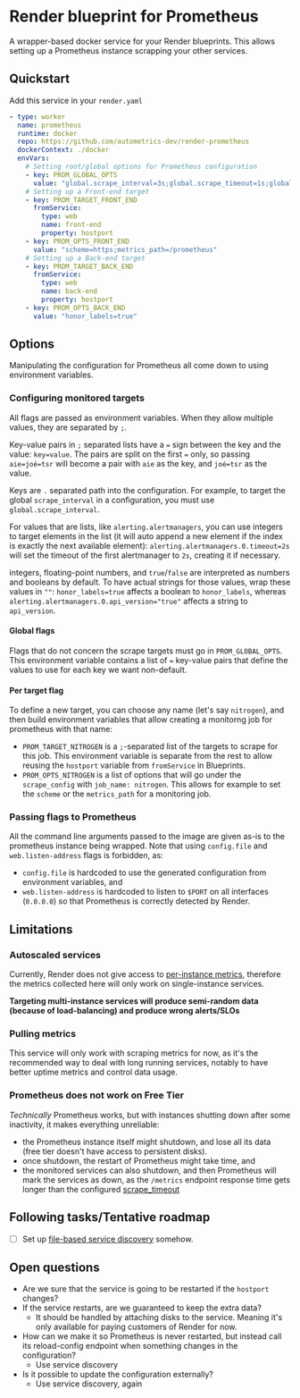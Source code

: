 # Render blueprint for Prometheus

A wrapper-based docker service for your Render blueprints. This allows setting
up a Prometheus instance scrapping your other services.

## Quickstart

Add this service in your `render.yaml`

```yaml
- type: worker
  name: prometheus
  runtime: docker
  repo: https://github.com/autometrics-dev/render-prometheus
  dockerContext: ./docker
  envVars:
    # Setting root/global options for Prometheus configuration
    - key: PROM_GLOBAL_OPTS
      value: "global.scrape_interval=3s;global.scrape_timeout=1s;global.external_labels.monitor=Render;rule_files.1=/mount/rules/*.yml"
    # Setting up a Front-end target
    - key: PROM_TARGET_FRONT_END
      fromService:
        type: web
        name: front-end
        property: hostport
    - key: PROM_OPTS_FRONT_END
      value: "scheme=https;metrics_path=/prometheus"
    # Setting up a Back-end target
    - key: PROM_TARGET_BACK_END
      fromService:
        type: web
        name: back-end
        property: hostport
    - key: PROM_OPTS_BACK_END
      value: "honor_labels=true"
```

## Options

Manipulating the configuration for Prometheus all come down to using
environment variables.

### Configuring monitored targets

All flags are passed as environment variables. When they allow multiple values,
they are separated by `;`.

Key-value pairs in `;` separated lists have a `=` sign between the key and the
value: `key=value`. The pairs are split on the first `=` only, so passing
`aie=joé=tsr` will become a pair with `aie` as the key, and `joé=tsr` as the
value.

Keys are `.` separated path into the configuration. For example, to target the
global `scrape_interval` in a configuration, you must use `global.scrape_interval`.

For values that are lists, like `alerting.alertmanagers`, you can use integers to
target elements in the list (it will auto append a new element if the index is
exactly the next available element): `alerting.alertmanagers.0.timeout=2s` will set
the timeout of the first alertmanager to `2s`, creating it if necessary.

integers, floating-point numbers, and `true`/`false` are interpreted as numbers and
booleans by default. To have actual strings for those values, wrap these values in `""`:
`honor_labels=true` affects a boolean to `honor_labels`, whereas
`alerting.alertmanagers.0.api_version="true"` affects a string to `api_version`.


#### Global flags

Flags that do not concern the scrape targets must go in `PROM_GLOBAL_OPTS`. This environment variable
contains a list of `=` key-value pairs that define the values to use for each key we want non-default.

#### Per target flag

To define a new target, you can choose any name (let's say `nitrogen`), and then
build environment variables that allow creating a monitorng job for prometheus
with that name:

- `PROM_TARGET_NITROGEN` is a `;`-separated list of the targets to scrape for
  this job. This environment variable is separate from the rest to allow reusing
  the `hostport` variable from `fromService` in Blueprints.
- `PROM_OPTS_NITROGEN` is a list of options that will go under the
  `scrape_config` with `job_name: nitrogen`. This allows for example to set the
  `scheme` or the `metrics_path` for a monitoring job.

### Passing flags to Prometheus

All the command line arguments passed to the image are given as-is to the
prometheus instance being wrapped. Note that using `config.file` and 
`web.listen-address` flags is forbidden, as:
- `config.file` is hardcoded to use the generated configuration from
  environment variables, and
- `web.listen-address` is hardcoded to listen to `$PORT` on all interfaces
  (`0.0.0.0`) so that Prometheus is correctly detected by Render.

## Limitations

### Autoscaled services

Currently, Render does not give access to [per-instance
metrics](https://feedback.render.com/features/p/per-instance-metrics-for-multi-instance-services),
therefore the metrics collected here will only work on single-instance
services.

**Targeting multi-instance services will produce semi-random data (because of load-balancing) and produce wrong alerts/SLOs**

### Pulling metrics

This service will only work with scraping metrics for now, as it's the
recommended way to deal with long running services, notably to have
better uptime metrics and control data usage.

### Prometheus does not work on Free Tier

_Technically_ Prometheus works, but with instances shutting down after some
inactivity, it makes everything unreliable:
- the Prometheus instance itself might shutdown, and lose all its data (free
  tier doesn't have access to persistent disks).
- once shutdown, the restart of Prometheus might take time, and
- the monitored services can also shutdown, and then Prometheus will mark the
  services as down, as the `/metrics` endpoint response time gets longer than
  the configured
  [scrape_timeout](https://prometheus.io/docs/prometheus/latest/configuration/configuration)


## Following tasks/Tentative roadmap

- [ ] Set up [file-based service
      discovery](https://prometheus.io/docs/guides/file-sd/#use-file-based-service-discovery-to-discover-scrape-targets)
      somehow.

## Open questions

- Are we sure that the service is going to be restarted if the `hostport` changes?
- If the service restarts, are we guaranteed to keep the extra data?
  + It should be handled by attaching disks to the service. Meaning it's only available
    for paying customers of Render for now.
- How can we make it so Prometheus is never restarted, but instead call its
  reload-config endpoint when something changes in the configuration?
  + Use service discovery
- Is it possible to update the configuration externally?
  + Use service discovery, again
